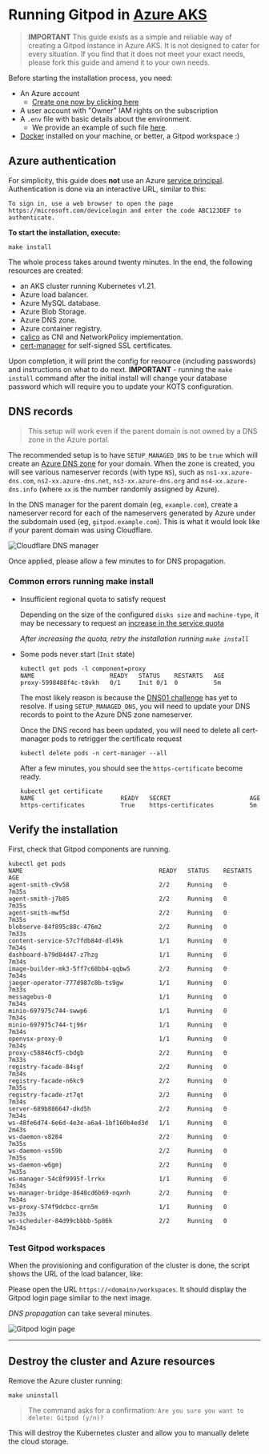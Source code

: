 # Running Gitpod in [Azure AKS](https://azure.microsoft.com/en-gb/services/kubernetes-service/)

> **IMPORTANT** This guide exists as a simple and reliable way of creating a Gitpod instance in Azure AKS. It
> is not designed to cater for every situation. If you find that it does not meet your exact needs,
> please fork this guide and amend it to your own needs.

Before starting the installation process, you need:

- An Azure account
  - [Create one now by clicking here](https://azure.microsoft.com/en-gb/free/)
- A user account with "Owner" IAM rights on the subscription
- A `.env` file with basic details about the environment.
  - We provide an example of such file [here](.env.example).
- [Docker](https://docs.docker.com/engine/install/) installed on your machine, or better, a Gitpod workspace :) 

## Azure authentication

For simplicity, this guide does **not** use an Azure [service principal](https://docs.microsoft.com/en-us/azure/active-directory/develop/howto-create-service-principal-portal).
Authentication is done via an interactive URL, similar to this:

```shell
To sign in, use a web browser to open the page https://microsoft.com/devicelogin and enter the code ABC123DEF to authenticate.
```

**To start the installation, execute:**

```shell
make install
```

The whole process takes around twenty minutes. In the end, the following resources are created:

- an AKS cluster running Kubernetes v1.21.
- Azure load balancer.
- Azure MySQL database.
- Azure Blob Storage.
- Azure DNS zone.
- Azure container registry.
- [calico](https://docs.projectcalico.org) as CNI and NetworkPolicy implementation.
- [cert-manager](https://cert-manager.io/) for self-signed SSL certificates.

Upon completion, it will print the config for resource (including passwords) and instructions on what 
to do next. **IMPORTANT** - running the `make install` command after the initial install will change 
your database password which will require you to update your KOTS configuration.

## DNS records

> This setup will work even if the parent domain is not owned by a DNS zone in the Azure portal.

The recommended setup is to have `SETUP_MANAGED_DNS` to be `true` which will create an
[Azure DNS zone](https://docs.microsoft.com/en-us/azure/dns/dns-zones-records) for your
domain. When the zone is created, you will see various nameserver records (with type `NS`), such
as `ns1-xx.azure-dns.com`, `ns2-xx.azure-dns.net`, `ns3-xx.azure-dns.org` and `ns4-xx.azure-dns.info`
(where `xx` is the number randomly assigned by Azure).

In the DNS manager for the parent domain (eg, `example.com`), create a nameserver record for
each of the nameservers generated by Azure under the subdomain used (eg, `gitpod.example.com`).
This is what it would look like if your parent domain was using Cloudflare.

![Cloudflare DNS manager](./images/dns-record.png "Cloudflare DNS manager")

Once applied, please allow a few minutes to for DNS propagation.

### Common errors running make install

- Insufficient regional quota to satisfy request

  Depending on the size of the configured `disks size` and `machine-type`,
  it may be necessary to request an [increase in the service quota](https://docs.microsoft.com/en-us/azure/azure-resource-manager/management/azure-subscription-service-limits)

  *After increasing the quota, retry the installation running `make install`*

- Some pods never start (`Init` state)

  ```shell
  kubectl get pods -l component=proxy
  NAME                     READY   STATUS    RESTARTS   AGE
  proxy-5998488f4c-t8vkh   0/1     Init 0/1  0          5m
  ```

  The most likely reason is because the [DNS01 challenge](https://cert-manager.io/docs/configuration/acme/dns01/) has yet to resolve. If using `SETUP_MANAGED_DNS`, you will need to update your DNS records to point to the Azure DNS zone nameserver.

  Once the DNS record has been updated, you will need to delete all cert-manager pods to retrigger the certificate request

  ```shell
  kubectl delete pods -n cert-manager --all
  ```

  After a few minutes, you should see the `https-certificate` become ready.

  ```shell
  kubectl get certificate
  NAME                        READY   SECRET                      AGE
  https-certificates          True    https-certificates          5m
  ```

## Verify the installation

First, check that Gitpod components are running.

```shell
kubectl get pods
NAME                                      READY   STATUS    RESTARTS   AGE
agent-smith-c9v58                         2/2     Running   0          7m35s
agent-smith-j7b85                         2/2     Running   0          7m35s
agent-smith-mwf5d                         2/2     Running   0          7m35s
blobserve-84f895c88c-476m2                2/2     Running   0          7m33s
content-service-57c7fdb84d-dl49k          1/1     Running   0          7m34s
dashboard-b79d84d47-z7hzg                 1/1     Running   0          7m34s
image-builder-mk3-5ff7c68bb4-qqbw5        2/2     Running   0          7m34s
jaeger-operator-777d987c8b-ts9gw          1/1     Running   0          7m33s
messagebus-0                              1/1     Running   0          7m34s
minio-697975c744-swwp6                    1/1     Running   0          7m34s
minio-697975c744-tj96r                    1/1     Running   0          7m34s
openvsx-proxy-0                           1/1     Running   0          7m34s
proxy-c58846cf5-cbdgb                     2/2     Running   0          7m33s
registry-facade-84sgf                     2/2     Running   0          7m34s
registry-facade-n6kc9                     2/2     Running   0          7m35s
registry-facade-zt7qt                     2/2     Running   0          7m34s
server-689b886647-dkd5h                   2/2     Running   0          7m34s
ws-48fe6d74-6e6d-4e3e-a6a4-1bf160b4ed3d   1/1     Running   0          2m43s
ws-daemon-v8284                           2/2     Running   0          7m35s
ws-daemon-vs59b                           2/2     Running   0          7m35s
ws-daemon-w6gmj                           2/2     Running   0          7m35s
ws-manager-54c8f9995f-lrrkx               1/1     Running   0          7m34s
ws-manager-bridge-8648cd6b69-nqxnh        2/2     Running   0          7m34s
ws-proxy-574f9dcbcc-qrn5m                 1/1     Running   0          7m33s
ws-scheduler-84d99cbbbb-5p86k             2/2     Running   0          7m34s
```

### Test Gitpod workspaces

When the provisioning and configuration of the cluster is done, the script shows the URL of the load balancer,
like:

Please open the URL `https://<domain>/workspaces`.
It should display the Gitpod login page similar to the next image.

*DNS propagation* can take several minutes.

![Gitpod login page](./images/gitpod-login.png "Gitpod Login Page")

----

## Destroy the cluster and Azure resources

Remove the Azure cluster running:

```shell
make uninstall
```

> The command asks for a confirmation:
> `Are you sure you want to delete: Gitpod (y/n)?`

This will destroy the Kubernetes cluster and allow you to manually delete the cloud storage.
